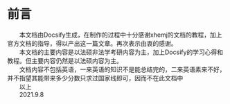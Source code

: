 # <span id="前言">前言 </span>
<div style="text-indent:2em;">本文档由<a src="https://docsify.js.org/">Docsify</a>生成，在制作的过程中十分感谢<a src="https://xhemj.js.org/">xhemj</a>的文档的教程，加上官方文档的指导，得以产出这一篇文章。再次表示由衷的感谢。</div>
<div style="text-indent:2em;">本文档的主要内容是以法硕非法学考研内容为主，加上<a src="https://docsify.js.org/">Docsify</a>的学习心得和教程。但主要内容仍然是以法硕内容为主。</div>
<div style="text-indent:2em;">文档内容不包括英语，一来英语的知识不是能总结完的，二来英语素来不好，并不指望其能带来多少分数只求过国家线即可，因而不在此文档中</div>
<div style="text-indent:2em;">以上</div>
            <div style="text-indent:2em;">2021.9.8</div>

